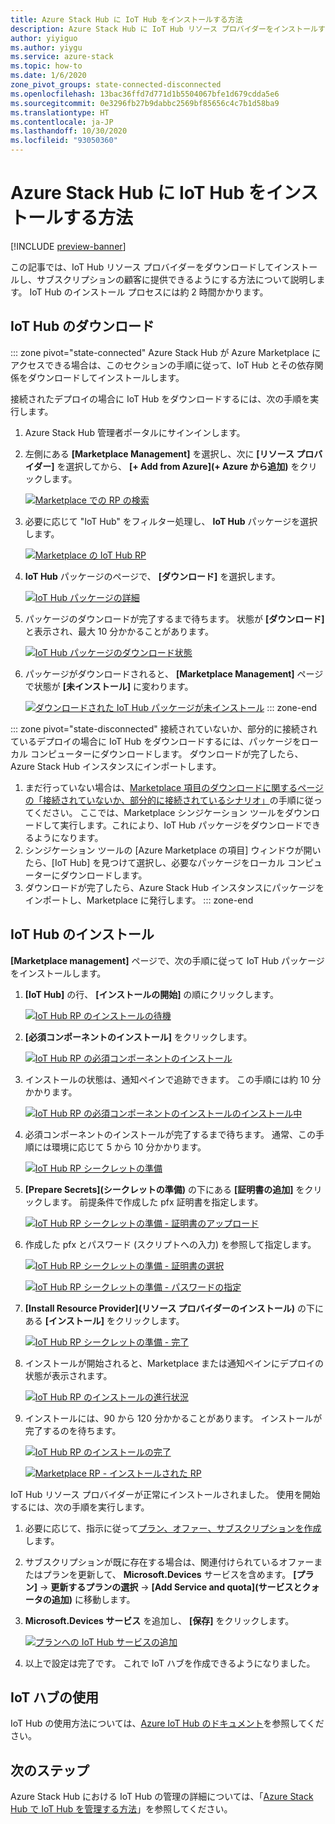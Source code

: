 ```yaml
---
title: Azure Stack Hub に IoT Hub をインストールする方法
description: Azure Stack Hub に IoT Hub リソース プロバイダーをインストールする方法について説明します。
author: yiyiguo
ms.author: yiygu
ms.service: azure-stack
ms.topic: how-to
ms.date: 1/6/2020
zone_pivot_groups: state-connected-disconnected
ms.openlocfilehash: 13bac36ffd7d771d1b5504067bfe1d679cdda5e6
ms.sourcegitcommit: 0e3296fb27b9dabbc2569bf85656c4c7b1d58ba9
ms.translationtype: HT
ms.contentlocale: ja-JP
ms.lasthandoff: 10/30/2020
ms.locfileid: "93050360"
---
```

# <a name="how-to-install-iot-hub-on-azure-stack-hub"></a>Azure Stack Hub に IoT Hub をインストールする方法

[!INCLUDE [preview-banner](../includes/iot-hub-preview.md)]

この記事では、IoT Hub リソース プロバイダーをダウンロードしてインストールし、サブスクリプションの顧客に提供できるようにする方法について説明します。 IoT Hub のインストール プロセスには約 2 時間かかります。

## <a name="download-iot-hub"></a>IoT Hub のダウンロード

<!-- ### Connected Scenario -->
::: zone pivot="state-connected"
Azure Stack Hub が Azure Marketplace にアクセスできる場合は、このセクションの手順に従って、IoT Hub とその依存関係をダウンロードしてインストールします。 

接続されたデプロイの場合に IoT Hub をダウンロードするには、次の手順を実行します。

1. Azure Stack Hub 管理者ポータルにサインインします。 
2. 左側にある **[Marketplace Management]** を選択し、次に **[リソース プロバイダー]** を選択してから、 **[+ Add from Azure]\(+ Azure から追加\)** をクリックします。

    [![Marketplace での RP の検索](media/iot-hub-rp-install/marketplace-rp-add-from-azure.png)](media/iot-hub-rp-install/marketplace-rp-add-from-azure.png#lightbox)

3. 必要に応じて "IoT Hub" をフィルター処理し、 **IoT Hub** パッケージを選択します。

    [![Marketplace の IoT Hub RP](../operator/media/iot-hub-rp-install/download1.png)](../operator/media/iot-hub-rp-install/download1.png#lightbox)

4. **IoT Hub** パッケージのページで、 **[ダウンロード]** を選択します。

    [![IoT Hub パッケージの詳細](../operator/media/iot-hub-rp-install/download2.png)](../operator/media/iot-hub-rp-install/download2.png#lightbox)

5. パッケージのダウンロードが完了するまで待ちます。 状態が **[ダウンロード]** と表示され、最大 10 分かかることがあります。

    [![IoT Hub パッケージのダウンロード状態](../operator/media/iot-hub-rp-install/download3.png)](../operator/media/iot-hub-rp-install/download3.png#lightbox)

6. パッケージがダウンロードされると、 **[Marketplace Management]** ページで状態が **[未インストール]** に変わります。

    [![ダウンロードされた IoT Hub パッケージが未インストール](../operator/media/iot-hub-rp-install/download4.png)](../operator/media/iot-hub-rp-install/download4.png#lightbox)
::: zone-end

<!-- ### Disconnected or partially connected scenario -->
::: zone pivot="state-disconnected"
接続されていないか、部分的に接続されているデプロイの場合に IoT Hub をダウンロードするには、パッケージをローカル コンピューターにダウンロードします。 ダウンロードが完了したら、Azure Stack Hub インスタンスにインポートします。

1. まだ行っていない場合は、[Marketplace 項目のダウンロードに関するページの「接続されていないか、部分的に接続されているシナリオ」](azure-stack-download-azure-marketplace-item.md?pivots=state-disconnected)の手順に従ってください。 ここでは、Marketplace シンジケーション ツールをダウンロードして実行します。これにより、IoT Hub パッケージをダウンロードできるようになります。
2. シンジケーション ツールの [Azure Marketplace の項目] ウィンドウが開いたら、[IoT Hub] を見つけて選択し、必要なパッケージをローカル コンピューターにダウンロードします。
3. ダウンロードが完了したら、Azure Stack Hub インスタンスにパッケージをインポートし、Marketplace に発行します。
::: zone-end

## <a name="install-iot-hub"></a>IoT Hub のインストール

**[Marketplace management]** ページで、次の手順に従って IoT Hub パッケージをインストールします。

1. **[IoT Hub]** の行、 **[インストールの開始]** の順にクリックします。

    [![IoT Hub RP のインストールの待機](../operator/media/iot-hub-rp-install/install1.png)](../operator/media/iot-hub-rp-install/install1.png#lightbox)

2. **[必須コンポーネントのインストール]** をクリックします。

    [![IoT Hub RP の必須コンポーネントのインストール](../operator/media/iot-hub-rp-install/install2.png)](../operator/media/iot-hub-rp-install/install2.png#lightbox)

3. インストールの状態は、通知ペインで追跡できます。 この手順には約 10 分かかります。

    [![IoT Hub RP の必須コンポーネントのインストールのインストール中](../operator/media/iot-hub-rp-install/install3.png)](../operator/media/iot-hub-rp-install/install3.png#lightbox)

4. 必須コンポーネントのインストールが完了するまで待ちます。 通常、この手順には環境に応じて 5 から 10 分かかります。

    [![IoT Hub RP シークレットの準備](../operator/media/iot-hub-rp-install/install4.png)](../operator/media/iot-hub-rp-install/install4.png#lightbox)

5. **[Prepare Secrets]\(シークレットの準備\)** の下にある **[証明書の追加]** をクリックします。 前提条件で作成した pfx 証明書を指定します。

    [![IoT Hub RP シークレットの準備 - 証明書のアップロード](../operator/media/iot-hub-rp-install/install5.png)](../operator/media/iot-hub-rp-install/install5.png#lightbox)

6. 作成した pfx とパスワード (スクリプトへの入力) を参照して指定します。

    [![IoT Hub RP シークレットの準備 - 証明書の選択](../operator/media/iot-hub-rp-install/install6.png)](../operator/media/iot-hub-rp-install/install6.png#lightbox)

    [![IoT Hub RP シークレットの準備 - パスワードの指定](../operator/media/iot-hub-rp-install/install61.png)](../operator/media/iot-hub-rp-install/install61.png#lightbox)

7. **[Install Resource Provider]\(リソース プロバイダーのインストール\)** の下にある **[インストール]** をクリックします。

    [![IoT Hub RP シークレットの準備 - 完了](../operator/media/iot-hub-rp-install/install7.png)](../operator/media/iot-hub-rp-install/install7.png#lightbox)

8. インストールが開始されると、Marketplace または通知ペインにデプロイの状態が表示されます。

    [![IoT Hub RP のインストールの進行状況](../operator/media/iot-hub-rp-install/install8.png)](../operator/media/iot-hub-rp-install/install8.png#lightbox)

9. インストールには、90 から 120 分かかることがあります。 インストールが完了するのを待ちます。

    [![IoT Hub RP のインストールの完了](../operator/media/iot-hub-rp-install/install91.png)](../operator/media/iot-hub-rp-install/install91.png#lightbox)

    [![Marketplace RP - インストールされた RP](../operator/media/iot-hub-rp-install/install92.png)](../operator/media/iot-hub-rp-install/install92.png#lightbox)

IoT Hub リソース プロバイダーが正常にインストールされました。 使用を開始するには、次の手順を実行します。

1. 必要に応じて、指示に従って[プラン、オファー、サブスクリプションを作成](azure-stack-plan-offer-quota-overview.md)します。

2. サブスクリプションが既に存在する場合は、関連付けられているオファーまたはプランを更新して、 **Microsoft.Devices** サービスを含めます。 **[プラン]**  -> **更新するプランの選択** ->  **[Add Service and quota]\(サービスとクォータの追加\)** に移動します。

3. **Microsoft.Devices サービス** を追加し、 **[保存]** をクリックします。

    [![プランへの IoT Hub サービスの追加](../operator/media/iot-hub-rp-install/pd2.png)](../operator/media/iot-hub-rp-install/pd2.png#lightbox)

4. 以上で設定は完了です。 これで IoT ハブを作成できるようになりました。

## <a name="using-iot-hub"></a>IoT ハブの使用

IoT Hub の使用方法については、[Azure IoT Hub のドキュメント](/azure/iot-hub)を参照してください。

## <a name="next-steps"></a>次のステップ

Azure Stack Hub における IoT Hub の管理の詳細については、「[Azure Stack Hub で IoT Hub を管理する方法](iot-hub-rp-manage.md)」を参照してください。
